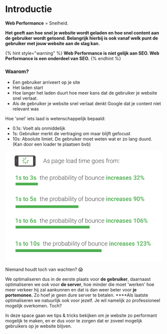 # Introductie

**Web Performance** = Snelheid. 

**Het geeft aan hoe snel je website wordt geladen en hoe snel content aan de gebruiker wordt getoond. Belangrijk hierbij is ook vanaf welk punt de gebruiker met jouw website aan de slag kan.**

{% hint style="warning" %}
**Web Performance is niet gelijk aan SEO. Web Performance is een onderdeel van SEO.**
{% endhint %}

### Waarom?

* Een gebruiker arriveert op je site
* Het laden start
* Hoe langer het laden duurt hoe meer kans dat de gebruiker je website snel verlaat.
* Als de gebruiker je website snel verlaat denkt Google dat je content niet relevant was

Hoe 'snel' iets laad is wetenschappelijk bepaald:

* 0.1s: Voelt als onmiddelijk
* 1s: Gebruiker merkt de vertraging om maar blijft gefocust
* 10s: Absolute limiet. De gebruiker moet weten wat er zo lang duurd. \(Kan door een loader te plaatsen bvb\)

![](.gitbook/assets/image.png)

Niemand houdt toch van wachten? 😱

We optimaliseren dus in de eerste plaats voor **de gebruiker**, daarnaast optimaliseren we ook voor **de server**, hoe minder die moet 'werken' hoe meer verkeer hij zal aankunnen en dat is dan weer beter voor **je portemonee.** Zo hoef je geen dure server te betalen. ****Als laatste optimaliseren we natuurlijk ook voor jezelf. Je wil namelijk zo professioneel mogelijk overkomen. Toch?

In deze space gaan we tips & tricks bekijken om je website zo performant mogelijk te maken, en er dus voor te zorgen dat er zoveel mogelijk gebruikers op je website blijven.

